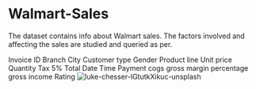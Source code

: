 # Walmart-Sales

The dataset contains info about Walmart sales. The factors involved and affecting the sales are studied and queried as per.

Invoice ID
Branch
City
Customer type
Gender
Product line
Unit price
Quantity
Tax 5%
Total
Date
Time
Payment
cogs
gross margin
percentage
gross income
Rating
![luke-chesser-IGtutkXikuc-unsplash](https://github.com/karthikshetty20/Walmart-Sales/assets/104451770/27c53dfa-a17a-4a20-a07b-80b299cb4cbe)

